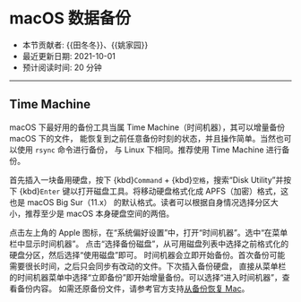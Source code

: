 # macOS 数据备份

- 本节贡献者: {{田冬冬}}、{{姚家园}}
- 最近更新日期: 2021-10-01
- 预计阅读时间: 20 分钟

---

## Time Machine

macOS 下最好用的备份工具当属 Time Machine（时间机器），其可以增量备份 macOS 下的文件，
能恢复到之前任意备份时刻的状态，并且操作简单。当然也可以使用 `rsync` 命令进行备份，
与 Linux 下相同。推荐使用 Time Machine 进行备份。

首先插入一块备用硬盘，按下 {kbd}`Command` + {kbd}`空格`，搜索“Disk Utility”并按下
{kbd}`Enter` 键以打开磁盘工具。将移动硬盘格式化成 APFS（加密）格式，这也是 macOS Big Sur（11.x）
的默认格式。读者可以根据自身情况选择分区大小，推荐至少是 macOS 本身硬盘空间的两倍。

点击左上角的 Apple 图标，在“系统偏好设置”中，打开“时间机器”。选中“在菜单栏中显示时间机器”。
点击“选择备份磁盘”，从可用磁盘列表中选择之前格式化的硬盘分区，然后选择“使用磁盘”即可。
时间机器会立即开始备份。首次备份可能需要很长时间，之后只会同步有改动的文件。下次插入备份硬盘，
直接从菜单栏的时间机器菜单中选择“立即备份”即开始增量备份。可以选择“进入时间机器”，查看备份内容。
如需还原备份文件，请参考官方支持[从备份恢复 Mac](https://support.apple.com/zh-cn/HT203981)。
